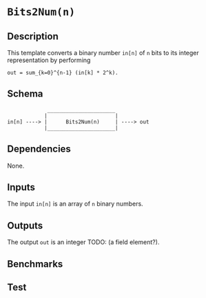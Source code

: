 # `Bits2Num(n)`

## Description

This template converts a binary number `in[n]` of `n` bits to its
integer representation by performing
```
out = sum_{k=0}^{n-1} (in[k] * 2^k).
```

## Schema

```
             ______________________     
            |                      |
in[n] ----> |      Bits2Num(n)     | ----> out
            |______________________|     
```


## Dependencies

None.

## Inputs

The input `in[n]` is an array of `n` binary numbers.

## Outputs

The output `out` is an integer TODO: (a field element?).

## Benchmarks 

## Test